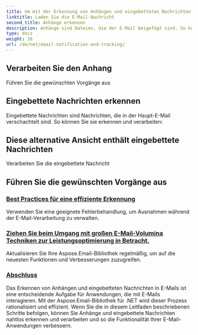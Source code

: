 ```yaml
---
title: Um mit der Erkennung von Anhängen und eingebetteten Nachrichten zu beginnen, müssen Sie eine E-Mail-Nachricht laden:
linktitle: Laden Sie die E-Mail-Nachricht
second_title: Anhänge erkennen
description: Anhänge sind Dateien, die der E-Mail beigefügt sind. So können Sie sie erkennen und verarbeiten:
type: docs
weight: 16
url: /de/net/email-notification-and-tracking/
---
```


##  Verarbeiten Sie den Anhang

 Führen Sie die gewünschten Vorgänge aus

## Eingebettete Nachrichten erkennen

Eingebettete Nachrichten sind Nachrichten, die in der Haupt-E-Mail verschachtelt sind. So können Sie sie erkennen und verarbeiten:

##  Diese alternative Ansicht enthält eingebettete Nachrichten

 Verarbeiten Sie die eingebettete Nachricht

##  Führen Sie die gewünschten Vorgänge aus
### [Best Practices für eine effiziente Erkennung](./receiving-email-notifications-with-csharp-code/)
Verwenden Sie eine geeignete Fehlerbehandlung, um Ausnahmen während der E-Mail-Verarbeitung zu verwalten.
### [Ziehen Sie beim Umgang mit großen E-Mail-Volumina Techniken zur Leistungsoptimierung in Betracht.](./requesting-email-read-receipts-using-csharp-code/)
Aktualisieren Sie Ihre Aspose.Email-Bibliothek regelmäßig, um auf die neuesten Funktionen und Verbesserungen zuzugreifen.
### [Abschluss](./tracking-email-document-conversion-progress-with-csharp-code/)
Das Erkennen von Anhängen und eingebetteten Nachrichten in E-Mails ist eine entscheidende Aufgabe für Anwendungen, die mit E-Mails interagieren. Mit der Aspose.Email-Bibliothek für .NET wird dieser Prozess rationalisiert und effizient. Wenn Sie die in diesem Leitfaden beschriebenen Schritte befolgen, können Sie Anhänge und eingebettete Nachrichten nahtlos erkennen und verarbeiten und so die Funktionalität Ihrer E-Mail-Anwendungen verbessern.